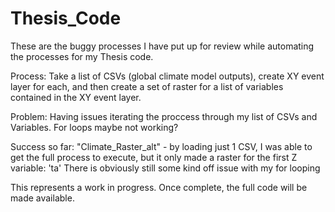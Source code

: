 # Thesis_Code
These are the buggy processes I have put up for review while automating the processes for my Thesis code.


Process: Take a list of CSVs (global climate model outputs), create XY event layer for each, and then create a set of raster for a list of variables contained in the  XY event layer.

Problem:  Having issues iterating the proccess through my list of CSVs and Variables. For loops maybe not working?

Success so far: "Climate_Raster_alt" - by loading just 1 CSV, I was able to get the full process to execute, but it only made a raster for the first Z variable: 'ta' 
There is obviously  still some kind off issue with my for looping

This represents a work in progress. Once complete, the full code will be made available. 
